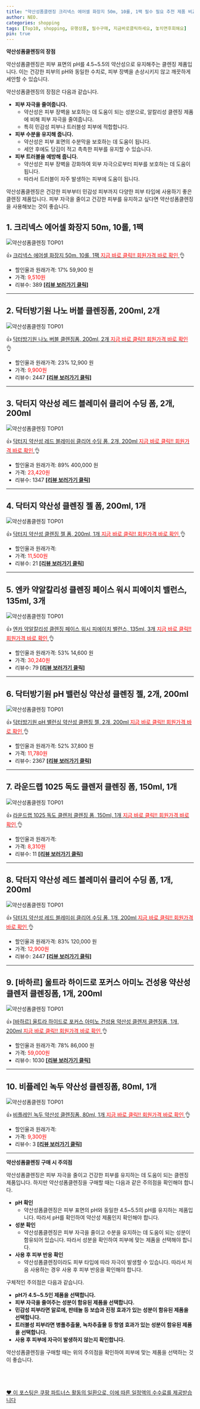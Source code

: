 ```yaml
---
title: "약산성폼클렌징 크리넥스 에어셀 화장지 50m, 10롤, 1팩 필수 필요 추천 제품 비교 최저 가격 비교 장점 구매 후기 구매평"
author: NEO.
categories: shopping
tags: [Top10, shopping, 유행상품, 필수구매, 지금바로클릭하세요, 놓치면후회해요]
pin: true
---
```

**약산성폼클렌징의 장점**

약산성폼클렌징은 피부 표면의 pH를 4.5~5.5의 약산성으로 유지해주는 클렌징 제품입니다. 이는 건강한 피부의 pH와 동일한 수치로, 피부 장벽을 손상시키지 않고 깨끗하게 세안할 수 있습니다.

약산성폼클렌징의 장점은 다음과 같습니다.

* **피부 자극을 줄여줍니다.**
    * 약산성은 피부 장벽을 보호하는 데 도움이 되는 성분으로, 알칼리성 클렌징 제품에 비해 피부 자극을 줄여줍니다.
    * 특히 민감성 피부나 트러블성 피부에 적합합니다.
* **피부 수분을 유지해 줍니다.**
    * 약산성은 피부 표면의 수분막을 보호하는 데 도움이 됩니다.
    * 세안 후에도 당김이 적고 촉촉한 피부를 유지할 수 있습니다.
* **피부 트러블을 예방해 줍니다.**
    * 약산성은 피부 장벽을 강화하여 외부 자극으로부터 피부를 보호하는 데 도움이 됩니다.
    * 따라서 트러블이 자주 발생하는 피부에 도움이 됩니다.

약산성폼클렌징은 건강한 피부부터 민감성 피부까지 다양한 피부 타입에 사용하기 좋은 클렌징 제품입니다. 피부 자극을 줄이고 건강한 피부를 유지하고 싶다면 약산성폼클렌징을 사용해보는 것이 좋습니다.

   

## 1. 크리넥스 에어셀 화장지 50m, 10롤, 1팩

![약산성폼클렌징 TOP01](https://thumbnail9.coupangcdn.com/thumbnails/remote/490x490ex/image/rs_quotation_api/xp9mghtl/2065a660d61a4b088ef84a23f24e9a3c.png)


👍 [크리넥스 에어셀 화장지 50m, 10롤, 1팩 <font color=red> 지금 바로 클릭!! 회원가격 바로 확인 </font> ](https://link.coupang.com/re/AFFSDP?lptag=AF3617701&subid=GithubCoopas&pageKey=7188328652&traceid=V0-153&itemId=18143610907&vendorItemId=85294027798) 👌 


- 할인율과 원래가격: 17%  59,900   원
- 가격: <span style='color:red'>9,510원</span>
- 리뷰수: 389  [**[리뷰 보러가기 클릭]**](https://link.coupang.com/re/AFFSDP?lptag=AF3617701&subid=GithubCoopas&pageKey=7188328652&traceid=V0-153&itemId=18143610907&vendorItemId=85294027798)

---


   

## 2. 닥터방기원 나노 버블 클렌징폼, 200ml, 2개

![약산성폼클렌징 TOP01](https://thumbnail9.coupangcdn.com/thumbnails/remote/490x490ex/image/retail/images/8242449654357996-63cb2875-41a1-4e84-8c4d-e3a601e655bf.jpg)


👍 [닥터방기원 나노 버블 클렌징폼, 200ml, 2개 <font color=red> 지금 바로 클릭!! 회원가격 바로 확인 </font> ](https://link.coupang.com/re/AFFSDP?lptag=AF3617701&subid=GithubCoopas&pageKey=1731531415&traceid=V0-153&itemId=17910083926&vendorItemId=70511521182) 👌 


- 할인율과 원래가격: 23%  12,900   원
- 가격: <span style='color:red'>9,900원</span>
- 리뷰수: 2447  [**[리뷰 보러가기 클릭]**](https://link.coupang.com/re/AFFSDP?lptag=AF3617701&subid=GithubCoopas&pageKey=1731531415&traceid=V0-153&itemId=17910083926&vendorItemId=70511521182)

---


   

## 3. 닥터지 약산성 레드 블레미쉬 클리어 수딩 폼, 2개, 200ml

![약산성폼클렌징 TOP01](https://thumbnail10.coupangcdn.com/thumbnails/remote/490x490ex/image/retail/images/7693b8d7-0c38-46ce-b39c-ce74eef426bc6143906527775925404.png)


👍 [닥터지 약산성 레드 블레미쉬 클리어 수딩 폼, 2개, 200ml <font color=red> 지금 바로 클릭!! 회원가격 바로 확인 </font> ](https://link.coupang.com/re/AFFSDP?lptag=AF3617701&subid=GithubCoopas&pageKey=7261408597&traceid=V0-153&itemId=19168025731&vendorItemId=86286324792) 👌 


- 할인율과 원래가격: 89%  400,000   원
- 가격: <span style='color:red'>23,420원</span>
- 리뷰수: 1347  [**[리뷰 보러가기 클릭]**](https://link.coupang.com/re/AFFSDP?lptag=AF3617701&subid=GithubCoopas&pageKey=7261408597&traceid=V0-153&itemId=19168025731&vendorItemId=86286324792)

---


   

## 4. 닥터지 약산성 클렌징 젤 폼, 200ml, 1개

![약산성폼클렌징 TOP01](https://thumbnail9.coupangcdn.com/thumbnails/remote/490x490ex/image/retail/images/2022/10/13/10/2/0dc7ead9-28a8-4456-8b1e-ebf32acc6a74.jpg)


👍 [닥터지 약산성 클렌징 젤 폼, 200ml, 1개 <font color=red> 지금 바로 클릭!! 회원가격 바로 확인 </font> ](https://link.coupang.com/re/AFFSDP?lptag=AF3617701&subid=GithubCoopas&pageKey=6633183483&traceid=V0-153&itemId=16261723158&vendorItemId=83454591635) 👌 


- 할인율과 원래가격: 
- 가격: <span style='color:red'>11,500원</span>
- 리뷰수: 21  [**[리뷰 보러가기 클릭]**](https://link.coupang.com/re/AFFSDP?lptag=AF3617701&subid=GithubCoopas&pageKey=6633183483&traceid=V0-153&itemId=16261723158&vendorItemId=83454591635)

---


   

## 5. 엔카 약알칼리성 클렌징 페이스 워시 피에이치 밸런스, 135ml, 3개

![약산성폼클렌징 TOP01](https://thumbnail8.coupangcdn.com/thumbnails/remote/490x490ex/image/retail/images/19345d79-78af-4104-932a-30a775c733816154125394523549389.png)


👍 [엔카 약알칼리성 클렌징 페이스 워시 피에이치 밸런스, 135ml, 3개 <font color=red> 지금 바로 클릭!! 회원가격 바로 확인 </font> ](https://link.coupang.com/re/AFFSDP?lptag=AF3617701&subid=GithubCoopas&pageKey=5814533179&traceid=V0-153&itemId=19168814733&vendorItemId=86287092671) 👌 


- 할인율과 원래가격: 53%  14,600   원
- 가격: <span style='color:red'>30,240원</span>
- 리뷰수: 79  [**[리뷰 보러가기 클릭]**](https://link.coupang.com/re/AFFSDP?lptag=AF3617701&subid=GithubCoopas&pageKey=5814533179&traceid=V0-153&itemId=19168814733&vendorItemId=86287092671)

---


   

## 6. 닥터방기원 pH 밸런싱 약산성 클렌징 젤, 2개, 200ml

![약산성폼클렌징 TOP01](https://thumbnail9.coupangcdn.com/thumbnails/remote/490x490ex/image/retail/images/7816232770917269-b550a452-b16d-4c63-9593-db3e67649f40.jpg)


👍 [닥터방기원 pH 밸런싱 약산성 클렌징 젤, 2개, 200ml <font color=red> 지금 바로 클릭!! 회원가격 바로 확인 </font> ](https://link.coupang.com/re/AFFSDP?lptag=AF3617701&subid=GithubCoopas&pageKey=5585393864&traceid=V0-153&itemId=8940496582&vendorItemId=76227054200) 👌 


- 할인율과 원래가격: 52%  37,800   원
- 가격: <span style='color:red'>11,780원</span>
- 리뷰수: 2367  [**[리뷰 보러가기 클릭]**](https://link.coupang.com/re/AFFSDP?lptag=AF3617701&subid=GithubCoopas&pageKey=5585393864&traceid=V0-153&itemId=8940496582&vendorItemId=76227054200)

---


   

## 7. 라운드랩 1025 독도 클렌저 클렌징 폼, 150ml, 1개

![약산성폼클렌징 TOP01](https://thumbnail9.coupangcdn.com/thumbnails/remote/490x490ex/image/retail/images/8055958725712085-45ccad35-4dd6-40f7-9f78-c13f4c43cd00.jpg)


👍 [라운드랩 1025 독도 클렌저 클렌징 폼, 150ml, 1개 <font color=red> 지금 바로 클릭!! 회원가격 바로 확인 </font> ](https://link.coupang.com/re/AFFSDP?lptag=AF3617701&subid=GithubCoopas&pageKey=1556632809&traceid=V0-153&itemId=2109195427&vendorItemId=76738589724) 👌 


- 할인율과 원래가격: 
- 가격: <span style='color:red'>8,310원</span>
- 리뷰수: 11  [**[리뷰 보러가기 클릭]**](https://link.coupang.com/re/AFFSDP?lptag=AF3617701&subid=GithubCoopas&pageKey=1556632809&traceid=V0-153&itemId=2109195427&vendorItemId=76738589724)

---


   

## 8. 닥터지 약산성 레드 블레미쉬 클리어 수딩 폼, 1개, 200ml

![약산성폼클렌징 TOP01](https://thumbnail10.coupangcdn.com/thumbnails/remote/490x490ex/image/retail/images/8239468648506508-db4af63f-7b4b-4886-a43a-7bc83f08bb9f.jpg)


👍 [닥터지 약산성 레드 블레미쉬 클리어 수딩 폼, 1개, 200ml <font color=red> 지금 바로 클릭!! 회원가격 바로 확인 </font> ](https://link.coupang.com/re/AFFSDP?lptag=AF3617701&subid=GithubCoopas&pageKey=7261408597&traceid=V0-153&itemId=6357409121&vendorItemId=73652687846) 👌 


- 할인율과 원래가격: 83%  120,000   원
- 가격: <span style='color:red'>12,900원</span>
- 리뷰수: 2447  [**[리뷰 보러가기 클릭]**](https://link.coupang.com/re/AFFSDP?lptag=AF3617701&subid=GithubCoopas&pageKey=7261408597&traceid=V0-153&itemId=6357409121&vendorItemId=73652687846)

---


   

## 9. [바하르] 울트라 하이드로 포커스 아미노 건성용 약산성 클렌저 클렌징폼, 1개, 200ml

![약산성폼클렌징 TOP01](https://thumbnail8.coupangcdn.com/thumbnails/remote/490x490ex/image/vendor_inventory/0f22/4edcb51a500e5a5c14e59d28b1a8d72cd40e66daa54800ce75ab014c6cd8.jpg)


👍 [[바하르] 울트라 하이드로 포커스 아미노 건성용 약산성 클렌저 클렌징폼, 1개, 200ml <font color=red> 지금 바로 클릭!! 회원가격 바로 확인 </font> ](https://link.coupang.com/re/AFFSDP?lptag=AF3617701&subid=GithubCoopas&pageKey=7706940592&traceid=V0-153&itemId=20648864872&vendorItemId=87722064250) 👌 


- 할인율과 원래가격: 78%  86,000   원
- 가격: <span style='color:red'>59,000원</span>
- 리뷰수: 1030  [**[리뷰 보러가기 클릭]**](https://link.coupang.com/re/AFFSDP?lptag=AF3617701&subid=GithubCoopas&pageKey=7706940592&traceid=V0-153&itemId=20648864872&vendorItemId=87722064250)

---


   

## 10. 비플레인 녹두 약산성 클렌징폼, 80ml, 1개

![약산성폼클렌징 TOP01](https://thumbnail6.coupangcdn.com/thumbnails/remote/490x490ex/image/retail/images/4196553283230249-3632689a-b90f-4b61-add9-bc33f41a1c1f.jpg)


👍 [비플레인 녹두 약산성 클렌징폼, 80ml, 1개 <font color=red> 지금 바로 클릭!! 회원가격 바로 확인 </font> ](https://link.coupang.com/re/AFFSDP?lptag=AF3617701&subid=GithubCoopas&pageKey=7144144379&traceid=V0-153&itemId=1057466829&vendorItemId=5531594514) 👌 


- 할인율과 원래가격: 
- 가격: <span style='color:red'>9,300원</span>
- 리뷰수: 3  [**[리뷰 보러가기 클릭]**](https://link.coupang.com/re/AFFSDP?lptag=AF3617701&subid=GithubCoopas&pageKey=7144144379&traceid=V0-153&itemId=1057466829&vendorItemId=5531594514)

---
**약산성폼클렌징 구매 시 주의점**

약산성폼클렌징은 피부 자극을 줄이고 건강한 피부를 유지하는 데 도움이 되는 클렌징 제품입니다. 하지만 약산성폼클렌징을 구매할 때는 다음과 같은 주의점을 확인해야 합니다.

* **pH 확인**
    * 약산성폼클렌징은 피부 표면의 pH와 동일한 4.5~5.5의 pH를 유지하는 제품입니다. 따라서 pH를 확인하여 약산성 제품인지 확인해야 합니다.
* **성분 확인**
    * 약산성폼클렌징은 피부 자극을 줄이고 수분을 유지하는 데 도움이 되는 성분이 함유되어 있습니다. 따라서 성분을 확인하여 피부에 맞는 제품을 선택해야 합니다.
* **사용 후 피부 반응 확인**
    * 약산성폼클렌징이라도 피부 타입에 따라 자극이 발생할 수 있습니다. 따라서 처음 사용하는 경우 사용 후 피부 반응을 확인해야 합니다.

구체적인 주의점은 다음과 같습니다.

* **pH가 4.5~5.5인 제품을 선택합니다.**
* **피부 자극을 줄여주는 성분이 함유된 제품을 선택합니다.**
* **민감성 피부라면 알로에, 판테놀 등 보습과 진정 효과가 있는 성분이 함유된 제품을 선택합니다.**
* **트러블성 피부라면 병풀추출물, 녹차추출물 등 항염 효과가 있는 성분이 함유된 제품을 선택합니다.**
* **사용 후 피부에 자극이 발생하지 않는지 확인합니다.**

약산성폼클렌징을 구매할 때는 위의 주의점을 확인하여 피부에 맞는 제품을 선택하는 것이 좋습니다.<br><br><br><br><br> [ ❤  이 포스팅은 쿠팡 파트너스 활동의 일환으로, 이에 따른 일정액의 수수료를 제공받습니다](https://link.coupang.com/a/bcEFyh)